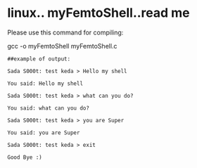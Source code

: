 # linux.. myFemtoShell..read me

Please use this command for compiling:

gcc -o myFemtoShell myFemtoShell.c
```
##example of output:

Sada S000t: test keda > Hello my shell

You said: Hello my shell

Sada S000t: test keda > what can you do?

You said: what can you do?

Sada S000t: test keda > you are Super

You said: you are Super

Sada S000t: test keda > exit

Good Bye :) 
